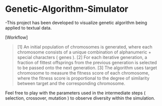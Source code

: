 # Genetic-Algorithm-Simulator

-This project has been developed to visualize genetic algorithm being applied to textual data.

[Workflow]
> [1] An initial population of chromosomes is generated, where each chromosome consists of a unique combination of alphanumeric + special characters ( genes ).
> [2] For each iterative generation, a fraction of fittest offsprings from the previous generation is selected to be passed onto the next generation.
> [3] The algorithm uses target chromosome to measure the fitness score of each chromosome, where the fitness score is proportional to the degree of similarity between target and the corresponding chromosome.

Feel free to play with the parameters used in the intermediate steps ( selection, crossover, mutation ) to observe diversity within the simulation.
